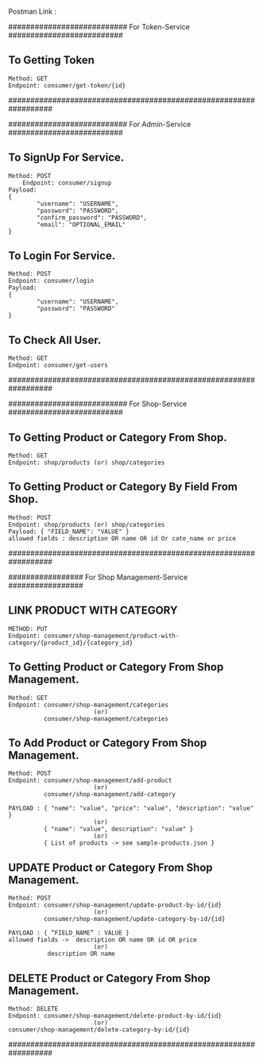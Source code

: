 
Postman Link :


########################### For Token-Service ##########################

## To Getting Token

	Method: GET
	Endpoint: consumer/get-token/{id}

##################################################################

########################### For Admin-Service ##########################

## To SignUp For Service.
	Method: POST
        Endpoint: consumer/signup
	Payload: 
	{   
            "username": "USERNAME", 
            "password": "PASSWORD", 
            "confirm_password": "PASSWORD", 
            "email": "OPTIONAL_EMAIL" 
    }

## To Login For Service.
	Method: POST
    Endpoint: consumer/login
	Payload: 
	{   
            "username": "USERNAME", 
            "password": "PASSWORD"
    }

## To Check All User.
	Method: GET
    Endpoint: consumer/get-users

##################################################################

########################### For Shop-Service ##########################

## To Getting Product or Category From Shop.
	Method: GET
    Endpoint: shop/products (or) shop/categories 


## To Getting Product or Category By Field From Shop.
	Method: POST
	Endpoint: shop/products (or) shop/categories
	Payload: { "FIELD_NAME": "VALUE" }
	allowed fields : description OR name OR id Or cate_name or price

##################################################################


################# For Shop Management-Service #################
## LINK PRODUCT WITH CATEGORY
    METHOD: PUT
    Endpoint: consumer/shop-management/product-with-category/{product_id}/{category_id}


## To Getting Product or Category From Shop Management.
	Method: GET
    Endpoint: consumer/shop-management/categories
                            (or)
		      consumer/shop-management/categories

## To Add Product or Category From Shop Management.
	Method: POST
    Endpoint: consumer/shop-management/add-product
                            (or)
		      consumer/shop-management/add-category

	PAYLOAD : { "name": "value", "price": "value", "description": "value" }
                            (or)
              { "name": "value", description": "value" }
                            (or)
		      { List of products -> see sample-products.json }

## UPDATE Product or Category From Shop Management.
	Method: POST
    Endpoint: consumer/shop-management/update-product-by-id/{id}
                            (or)
		      consumer/shop-management/update-category-by-id/{id}

    PAYLOAD : { “FIELD_NAME” : VALUE }
    allowed fields ->  description OR name OR id OR price 
                            (or)
			   description OR name

## DELETE Product or Category From Shop Management.
	Method: DELETE
    Endpoint: consumer/shop-management/delete-product-by-id/{id}
                            (or)
    consumer/shop-management/delete-category-by-id/{id}

##################################################################